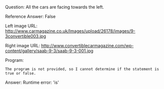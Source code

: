 Question: All the cars are facing towards the left.

Reference Answer: False

Left image URL: http://www.carmagazine.co.uk/Images/upload/26178/images/9-3convertible003.jpg

Right image URL: http://www.convertiblecarmagazine.com/wp-content/gallery/saab-9-3/saab-9-3-001.jpg

Program:

```
The program is not provided, so I cannot determine if the statement is true or false.
```
Answer: Runtime error: 'is'

